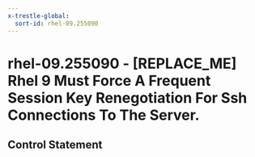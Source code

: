 ```yaml
---
x-trestle-global:
  sort-id: rhel-09.255090
---
```


# rhel-09.255090 - \[REPLACE_ME\] Rhel 9 Must Force A Frequent Session Key Renegotiation For Ssh Connections To The Server.

## Control Statement
